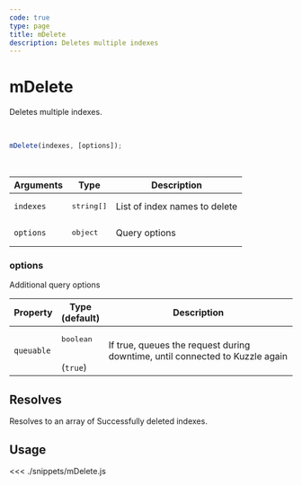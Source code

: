 ```yaml
---
code: true
type: page
title: mDelete
description: Deletes multiple indexes
---
```


# mDelete

Deletes multiple indexes.

<br/>

```javascript
mDelete(indexes, [options]);
```

<br/>

| Arguments | Type                | Description                   |
| --------- | ------------------- | ----------------------------- |
| `indexes` | <pre>string[]</pre> | List of index names to delete |
| `options` | <pre>object</pre>   | Query options                 |

### options

Additional query options

| Property   | Type<br/>(default)              | Description                                                                  |
| ---------- | ------------------------------- | ---------------------------------------------------------------------------- |
| `queuable` | <pre>boolean</pre><br/>(`true`) | If true, queues the request during downtime, until connected to Kuzzle again |

## Resolves

Resolves to an array of Successfully deleted indexes.

## Usage

<<< ./snippets/mDelete.js
